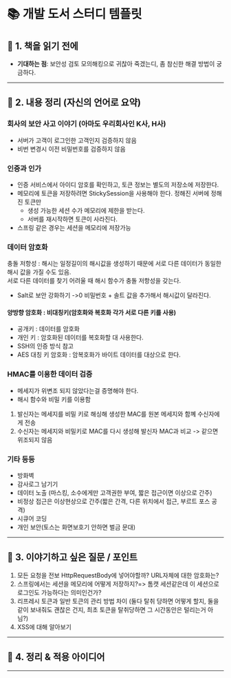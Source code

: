 # 📚 개발 도서 스터디 템플릿

## 🧠 1. 책을 읽기 전에
- **기대하는 점**: 보안성 검토 모의해킹으로 귀찮아 죽겠는디, 좀 참신한 해결 방법이 궁금하다.
---

## 📂 2. 내용 정리 (자신의 언어로 요약)
### 회사의 보안 사고 이야기 (아마도 우리회사인 K사, H사)
- 서버가 고객이 로그인한 고객인지 검증하지 않음
- 비번 변경시 이전 비밀번호를 검증하지 않음

### 인증과 인가
- 인증 서비스에서 아이디 암호를 확인하고, 토큰 정보는 별도의 저장소에 저장한다.
- 메모리에 토큰을 저장하려면 StickySession을 사용해야 한다. 정해진 서버에 정해진 토큰만
  - 생성 가능한 세션 수가 메모리에 제한을 받는다.
  - 서버를 재시작하면 토큰이 사라진다.
- 스프링 같은 경우는 세션을 메모리에 저장가능

### 데이터 암호화
충돌 저항성 : 해시는 일정길이의 해시값을 생성하기 때문에 서로 다른 데이터가 동일한 해시 값을 가질 수도 있음. <br>
서로 다른 데이터를 찾기 어려울 때 해시 함수가 충돌 저항성을 갖는다.
- Salt로 보안 강화하기 ->0 비밀번호 +  솔트 값을 추가해서 해시값이 달라진다.

#### 양방향 암호화 : 비대칭키(암호화와 복호화 각가 서로 다른 키를 사용)
- 공개키 : 데이터를 암호화
- 개인 키 : 암호화된 데이터를 복호화할 대 사용한다.
- SSH의 인증 방식 참고
- AES 대칭 키 암호화 : 암복호화가 바이트 데이터를 대상으로 한다. 

### HMAC를 이용한 데이터 검증
- 메세지가 위변조 되지 않았다는걸 증명해야 한다.
- 해시 함수와 비밀 키를 이용함
1. 발신자는 메세지를 비밀 키로 해싱해 생성한 MAC를 원본 메세지와 함꼐 수신자에게 전송
2. 수신자는 메세지와 비밀키로 MAC를 다시 생성해 발신자 MAC과 비교 -> 같으면 위조되지 않음

### 기타 등등
- 방화벽
- 감사로그 남기기
- 데이터 노출 (마스킹, 소수에게만 고객권한 부여, 짧은 접근이면 이상으로 간주)
- 비정상 접근은 이상현상으로 간주(짧은 간격, 다른 위치에서 접근, 부르트 포스 공격)
- 시큐어 코딩
- 개인 보안(토스는 화면보호기 안하면 벌금 문대)

---

## 💬 3. 이야기하고 싶은 질문 / 포인트

1. 모든 요청을 전보 HttpRequestBody에 넣어야할까? URL자체에 대한 암호화는?
2. 스프링에서는 세션을 메모리에 어떻게 저장하지?=> 톰캣 세션같은데 이 세션으로 로그인도 가능하다는 의미인건가?
3. 리프레시 토큰과 일반 토큰의 관리 방법 차이 (둘다 탈취 당하면 어떻게 할지, 둘을 같이 보내줘도 괜찮은 건지, 최초 토큰을 탈취당하면 그 시간동안은 털리는거 아님?)
4. XSS에 대해 알아보기

---

## 🎯 4. 정리 & 적용 아이디어


---
